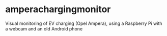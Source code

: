 # amperachargingmonitor
Visual monitoring of EV charging (Opel Ampera), using a Raspberry Pi with a webcam and an old Android phone
